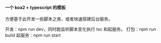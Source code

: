 #### 一个 koa2 + typescript 的模板
方便基于此开发一些脚本之类，或者快速搭建后台服务。

开发：npm run dev，同时跑监听脚本变化执行 tsc 和起服务。
打包：npm run build
起服务：npm run start
